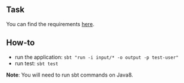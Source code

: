 ## Task
You can find the requirements [here](DU-GeneralDataEngineerTechTest-080223-1108.pdf).

## How-to
 - run the application: `sbt "run -i input/* -o output -p test-user"`
 - run test: `sbt test`

**Note**: You will need to run sbt commands on Java8.
